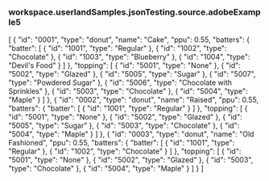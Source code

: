 ### workspace.userlandSamples.jsonTesting.source.adobeExample5
[	{		"id": "0001",		"type": "donut",		"name": "Cake",		"ppu": 0.55,		"batters":			{				"batter":					[						{ "id": "1001", "type": "Regular" },						{ "id": "1002", "type": "Chocolate" },						{ "id": "1003", "type": "Blueberry" },						{ "id": "1004", "type": "Devil's Food" }					]			},		"topping":			[				{ "id": "5001", "type": "None" },				{ "id": "5002", "type": "Glazed" },				{ "id": "5005", "type": "Sugar" },				{ "id": "5007", "type": "Powdered Sugar" },				{ "id": "5006", "type": "Chocolate with Sprinkles" },				{ "id": "5003", "type": "Chocolate" },				{ "id": "5004", "type": "Maple" }			]	},	{		"id": "0002",		"type": "donut",		"name": "Raised",		"ppu": 0.55,		"batters":			{				"batter":					[						{ "id": "1001", "type": "Regular" }					]			},		"topping":			[				{ "id": "5001", "type": "None" },				{ "id": "5002", "type": "Glazed" },				{ "id": "5005", "type": "Sugar" },				{ "id": "5003", "type": "Chocolate" },				{ "id": "5004", "type": "Maple" }			]	},	{		"id": "0003",		"type": "donut",		"name": "Old Fashioned",		"ppu": 0.55,		"batters":			{				"batter":					[						{ "id": "1001", "type": "Regular" },						{ "id": "1002", "type": "Chocolate" }					]			},		"topping":			[				{ "id": "5001", "type": "None" },				{ "id": "5002", "type": "Glazed" },				{ "id": "5003", "type": "Chocolate" },				{ "id": "5004", "type": "Maple" }			]	}]
